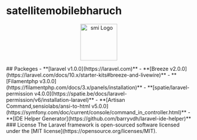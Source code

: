 # satellitemobilebharuch
<p align="center">
<a href="https://www.satellitemobilebharuch.com" target="_blank">
<img src="https://www.satellitemobilebharuch.com/img/logo/smi3.png" width="100" alt="smi Logo">
</a>
</p>
## Packeges
- **[laravel v1.0.0](https://laravel.com)**
- **[Breeze v2.0.0](https://laravel.com/docs/10.x/starter-kits#breeze-and-livewire)**
- **[Filamentphp v3.0.0](https://filamentphp.com/docs/3.x/panels/installation)**
- **[spatie/laravel-permission v4.0.0](https://spatie.be/docs/laravel-permission/v6/installation-laravel)**
- **[Artisan Command,sensiolabs/ansi-to-html v5.0.0](https://symfony.com/doc/current/console/command_in_controller.html)**
- **[IDE Helper Generator](https://github.com/barryvdh/laravel-ide-helper)**
### License
The Laravel framework is open-sourced software licensed under the [MIT license](https://opensource.org/licenses/MIT).
